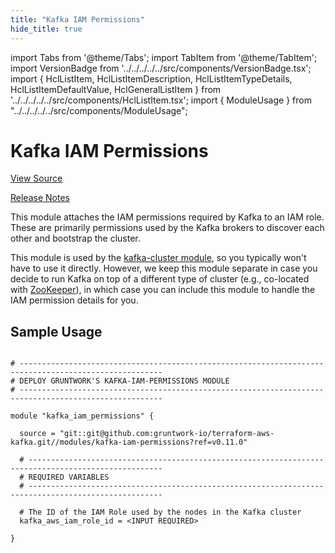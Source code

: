 ```yaml
---
title: "Kafka IAM Permissions"
hide_title: true
---
```


import Tabs from '@theme/Tabs';
import TabItem from '@theme/TabItem';
import VersionBadge from '../../../../../src/components/VersionBadge.tsx';
import { HclListItem, HclListItemDescription, HclListItemTypeDetails, HclListItemDefaultValue, HclGeneralListItem } from '../../../../../src/components/HclListItem.tsx';
import { ModuleUsage } from "../../../../../src/components/ModuleUsage";

<VersionBadge repoTitle="Kafka" version="0.11.0" />

# Kafka IAM Permissions

<a href="https://github.com/gruntwork-io/terraform-aws-kafka/tree/master/modules/kafka-iam-permissions" className="link-button" title="View the source code for this module in GitHub.">View Source</a>

<a href="https://github.com/gruntwork-io/terraform-aws-kafka/releases?q=" className="link-button" title="Release notes for only the service catalog versions which impacted this service.">Release Notes</a>

This module attaches the IAM permissions required by Kafka to an IAM role. These are primarily permissions used by the
Kafka brokers to discover each other and bootstrap the cluster.

This module is used by the [kafka-cluster module](https://github.com/gruntwork-io/terraform-aws-kafka/tree/master/modules/kafka-cluster), so you typically won't have to use
it directly. However, we keep this module separate in case you decide to run Kafka on top of a different type of
cluster (e.g., co-located with [ZooKeeper](https://github.com/gruntwork-io/terraform-aws-zookeeper)), in which case you can
include this module to handle the IAM permission details for you.

## Sample Usage

<ModuleUsage>

```hcl title="main.tf"

# ------------------------------------------------------------------------------------------------------
# DEPLOY GRUNTWORK'S KAFKA-IAM-PERMISSIONS MODULE
# ------------------------------------------------------------------------------------------------------

module "kafka_iam_permissions" {

  source = "git::git@github.com:gruntwork-io/terraform-aws-kafka.git//modules/kafka-iam-permissions?ref=v0.11.0"

  # ----------------------------------------------------------------------------------------------------
  # REQUIRED VARIABLES
  # ----------------------------------------------------------------------------------------------------

  # The ID of the IAM Role used by the nodes in the Kafka cluster
  kafka_aws_iam_role_id = <INPUT REQUIRED>

}

```

</ModuleUsage>


<!-- ##DOCS-SOURCER-START
{
  "originalSources": [
    "https://github.com/gruntwork-io/terraform-aws-kafka/tree/master/modules/kafka-iam-permissions/readme.md",
    "https://github.com/gruntwork-io/terraform-aws-kafka/tree/master/modules/kafka-iam-permissions/variables.tf",
    "https://github.com/gruntwork-io/terraform-aws-kafka/tree/master/modules/kafka-iam-permissions/outputs.tf"
  ],
  "sourcePlugin": "module-catalog-api",
  "hash": "b61d7b0892327778281dd102fe992ce7"
}
##DOCS-SOURCER-END -->
